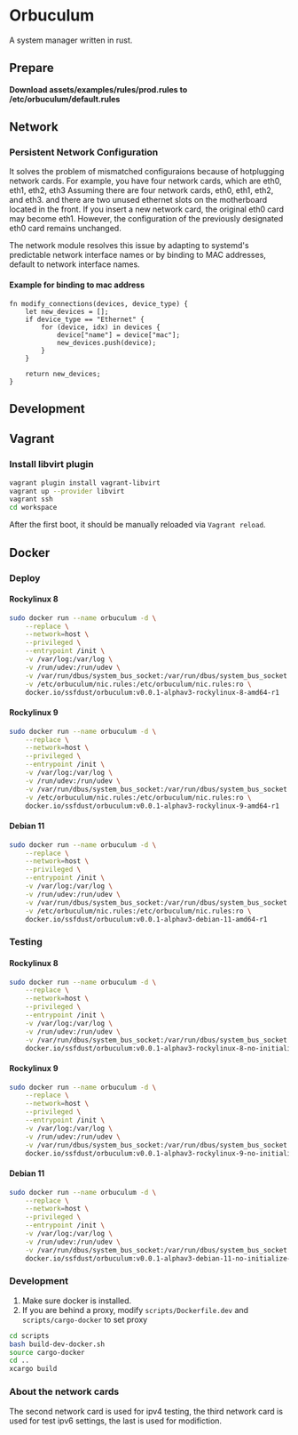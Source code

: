 Orbuculum
===================

A system manager written in rust.

Prepare
-------------------
**Download assets/examples/rules/prod.rules to /etc/orbuculum/default.rules**

Network
-------------------
### Persistent Network Configuration

It solves the problem of mismatched configuraions because of hotplugging network
cards. For example, you have four network cards, which are eth0, eth1, eth2, eth3
Assuming there are four network cards, eth0, eth1, eth2, and eth3. and there are
two unused ethernet slots on the motherboard located in the front. If you insert
a new network card, the original eth0 card may become eth1. However, the
configuration of the previously designated eth0 card remains unchanged.

The network module resolves this issue by adapting to systemd's predictable
network interface names or by binding to MAC addresses, default to network
interface names.

#### Example for binding to mac address
```rhai
fn modify_connections(devices, device_type) {
    let new_devices = [];
    if device_type == "Ethernet" {
        for (device, idx) in devices {
            device["name"] = device["mac"];
            new_devices.push(device);
        }
    }

    return new_devices;
}
```

Development
-------------------
Vagrant
-------------------

### Install libvirt plugin

```bash
vagrant plugin install vagrant-libvirt
vagrant up --provider libvirt
vagrant ssh
cd workspace
```

After the first boot, it should be manually reloaded via `Vagrant reload`.

Docker
--------------------

### Deploy

#### Rockylinux 8

```bash
sudo docker run --name orbuculum -d \
    --replace \
    --network=host \
    --privileged \
    --entrypoint /init \
    -v /var/log:/var/log \
    -v /run/udev:/run/udev \
    -v /var/run/dbus/system_bus_socket:/var/run/dbus/system_bus_socket \
    -v /etc/orbuculum/nic.rules:/etc/orbuculum/nic.rules:ro \
    docker.io/ssfdust/orbuculum:v0.0.1-alphav3-rockylinux-8-amd64-r1
```

#### Rockylinux 9

```bash
sudo docker run --name orbuculum -d \
    --replace \
    --network=host \
    --privileged \
    --entrypoint /init \
    -v /var/log:/var/log \
    -v /run/udev:/run/udev \
    -v /var/run/dbus/system_bus_socket:/var/run/dbus/system_bus_socket \
    -v /etc/orbuculum/nic.rules:/etc/orbuculum/nic.rules:ro \
    docker.io/ssfdust/orbuculum:v0.0.1-alphav3-rockylinux-9-amd64-r1
```

#### Debian 11

```bash
sudo docker run --name orbuculum -d \
    --replace \
    --network=host \
    --privileged \
    --entrypoint /init \
    -v /var/log:/var/log \
    -v /run/udev:/run/udev \
    -v /var/run/dbus/system_bus_socket:/var/run/dbus/system_bus_socket \
    -v /etc/orbuculum/nic.rules:/etc/orbuculum/nic.rules:ro \
    docker.io/ssfdust/orbuculum:v0.0.1-alphav3-debian-11-amd64-r1
```

### Testing

#### Rockylinux 8

```bash
sudo docker run --name orbuculum -d \
    --replace \
    --network=host \
    --privileged \
    --entrypoint /init \
    -v /var/log:/var/log \
    -v /run/udev:/run/udev \
    -v /var/run/dbus/system_bus_socket:/var/run/dbus/system_bus_socket \
    docker.io/ssfdust/orbuculum:v0.0.1-alphav3-rockylinux-8-no-initialize-amd64-r1
```

#### Rockylinux 9

```bash
sudo docker run --name orbuculum -d \
    --replace \
    --network=host \
    --privileged \
    --entrypoint /init \
    -v /var/log:/var/log \
    -v /run/udev:/run/udev \
    -v /var/run/dbus/system_bus_socket:/var/run/dbus/system_bus_socket \
    docker.io/ssfdust/orbuculum:v0.0.1-alphav3-rockylinux-9-no-initialize-amd64-r1
```

#### Debian 11

```bash
sudo docker run --name orbuculum -d \
    --replace \
    --network=host \
    --privileged \
    --entrypoint /init \
    -v /var/log:/var/log \
    -v /run/udev:/run/udev \
    -v /var/run/dbus/system_bus_socket:/var/run/dbus/system_bus_socket \
    docker.io/ssfdust/orbuculum:v0.0.1-alphav3-debian-11-no-initialize-amd64-r1
```

### Development

1. Make sure docker is installed.
2. If you are behind a proxy, modify `scripts/Dockerfile.dev` and `scripts/cargo-docker` to set proxy

```bash
cd scripts
bash build-dev-docker.sh
source cargo-docker
cd ..
xcargo build
```

### About the network cards
The second network card is used for ipv4 testing, the third network card is used
for test ipv6 settings, the last is used for modifiction.
